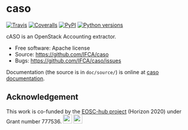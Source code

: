 # caso

[![Travis](https://img.shields.io/travis/IFCA/caso.svg)](https://travis-ci.org/IFCA/caso)
[![Coveralls](https://img.shields.io/coveralls/IFCA/caso.svg)](https://coveralls.io/github/IFCA/caso)
[![PyPI](https://img.shields.io/pypi/v/caso.svg)](https://pypi.python.org/pypi/caso)
[![Python versions](https://img.shields.io/pypi/pyversions/caso.svg)](https://pypi.python.org/pypi/caso)

cASO is an OpenStack Accounting extractor.

* Free software: Apache license
* Source: https://github.com/IFCA/caso
* Bugs: https://github.com/IFCA/caso/issues

Documentation (the source is in ``doc/source/``) is online at
[caso documentation](https://caso.readthedocs.org/en/latest/).

## Acknowledgement

This work is co-funded by the [EOSC-hub project](http://eosc-hub.eu/) (Horizon 2020) under Grant number 777536.
<img src="https://wiki.eosc-hub.eu/download/attachments/1867786/eu%20logo.jpeg?version=1&modificationDate=1459256840098&api=v2" height="24">
<img src="https://wiki.eosc-hub.eu/download/attachments/18973612/eosc-hub-web.png?version=1&modificationDate=1516099993132&api=v2" height="24">

